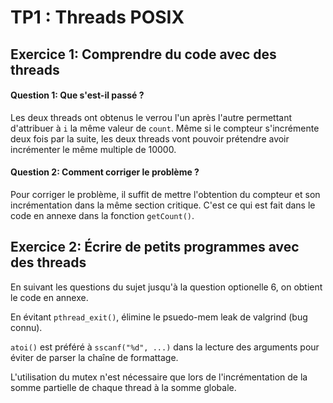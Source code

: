 # TP1 : Threads POSIX

## Exercice 1: Comprendre du code avec des threads

#### Question 1: Que s'est-il passé ?

Les deux threads ont obtenus le verrou l'un après l'autre permettant d'attribuer à `i` la même valeur de `count`.
Même si le compteur s'incrémente deux fois par la suite, les deux threads vont pouvoir prétendre avoir incrémenter le même multiple de 10000.

#### Question 2: Comment corriger le problème ?

Pour corriger le problème, il suffit de mettre l'obtention du compteur et son incrémentation dans la même section critique. C'est ce qui est fait dans le code en annexe dans la fonction `getCount()`.

## Exercice 2: Écrire de petits programmes avec des threads

En suivant les questions du sujet jusqu'à la question optionelle 6, on obtient le code en annexe.

En évitant `pthread_exit()`, élimine le psuedo-mem leak de valgrind (bug connu).

`atoi()` est préféré à `sscanf("%d", ...)` dans la lecture des arguments pour éviter de parser la chaîne de formattage.

L'utilisation du mutex n'est nécessaire que lors de l'incrémentation de la somme partielle de chaque thread à la somme globale.